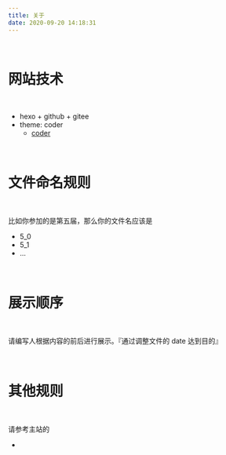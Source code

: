 ```yaml
---
title: 关于
date: 2020-09-20 14:18:31
---
```

<br/>

# 网站技术

<br/>

- hexo + github + gitee
- theme: coder
	- [coder](https://github.com/Xunzhuo/Coder)

<br/>

# 文件命名规则

<br/>

比如你参加的是第五届，那么你的文件名应该是

- 5_0
- 5_1
- ...

<br/>

# 展示顺序

<br/>

请编写人根据内容的前后进行展示。『通过调整文件的 date 达到目的』

<br/>

# 其他规则

<br/>

请参考主站的

- []()
